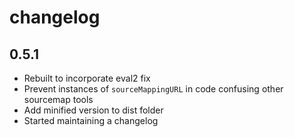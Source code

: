 # changelog

## 0.5.1

* Rebuilt to incorporate eval2 fix
* Prevent instances of `sourceMappingURL` in code confusing other sourcemap tools
* Add minified version to dist folder
* Started maintaining a changelog